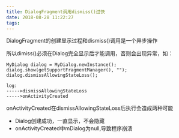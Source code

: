 ```yaml
---
title: DialogFragment调用dismiss()过快
date: 2018-08-28 11:22:27
tags:
---
```


DialogFragment的创建显示过程和dismiss()调用是一个异步操作

所以dimiss()必须在Dialog完全显示后才能调用，否则会出现异常，如：

```
MyDialog dialog = MyDialog.newInstance();
dialog.show(getSupportFragmentManager(), "");
dialog.dismissAllowingStateLoss();

log:
----->dismissAllowingStateLoss  
----->onActivityCreated
```

onActivityCreated在dismissAllowingStateLoss后执行会造成两种可能

* Dialog创建成功，一直显示，不会隐藏
* onActivityCreated中mDialog为null,导致程序崩溃 




